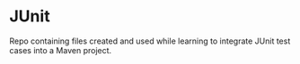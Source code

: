 # JUnit
Repo containing files created and used while learning to integrate JUnit test cases into a Maven project.
